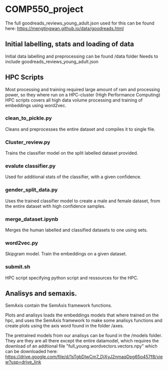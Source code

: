 # COMP550_project
The full goodreads_reviews_young_adult.json used for this can be found here:
https://mengtingwan.github.io/data/goodreads.html
## Initial labelling, stats and loading of data
Initial data labelling and preprocessing can be found /data folder
Needs to include goodreads_reviews_young_adult.json
## HPC Scripts
Most processing and training required large amount of ram and processing power, so they where run on a HPC-cluster (High Performance Computing)
HPC scripts covers all high data volume processing and training of embeddings using word2vec.
### clean_to_pickle.py
Cleans and preprocesses the entire dataset and compiles it to single file.
### Cluster_review.py
Trains the classifier model on the split labelled dataset provided.
### evalute classifier.py
Used for additional stats of the classifier, with a given confidence.
### gender_split_data.py
Uses the trained classifier model to create a male and female dataset, from the entire dataset with high confidence samples.
### merge_dataset.ipynb
Merges the human labelled and classified datasets to one using sets.
### word2vec.py
Skipgram model.
Train the embeddings on a given dataset.
### submit.sh
HPC script specifying python script and ressources for the HPC.

## Analisys and semaxis.
SemAxis contain the SemAxis framework functions.

Plots and analisys loads the embeddings models that where trained on the hpc, and uses the SemAxis framework to make some analisys functions and create plots using the axis word found in the folder /axes.

The pretrained models from our analisys can be found in the /models folder.
They are they are all there except the entire datamodel, which requires the download of an addtional file "full_young.wordvectors.vectors.npy" which can be downloaded here:
https://drive.google.com/file/d/1sTgbDlwCm7_DjXyJ2nmaqDpg65p457f8/view?usp=drive_link
